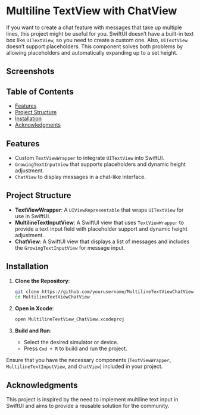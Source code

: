 # Multiline TextView with ChatView

If you want to create a chat feature with messages that take up multiple lines, this project might be useful for you. 
SwiftUI doesn’t have a built-in text box like `UITextView`, so you need to create a custom one. 
Also, `UITextView` doesn’t support placeholders. This component solves both problems by allowing placeholders and 
automatically expanding up to a set height.

## Screenshots


## Table of Contents

- [Features](#features)
- [Project Structure](#project-structure)
- [Installation](#installation)
- [Acknowledgments](#acknowledgments)

## Features

- Custom `TextViewWrapper` to integrate `UITextView` into SwiftUI.
- `GrowingTextInputView` that supports placeholders and dynamic height adjustment.
- `ChatView` to display messages in a chat-like interface.

## Project Structure

- **TextViewWrapper**: A `UIViewRepresentable` that wraps `UITextView` for use in SwiftUI.
- **MultilineTextInputView**: A SwiftUI view that uses `TextViewWrapper` to provide a text input field with 
  placeholder support and dynamic height adjustment.
- **ChatView**: A SwiftUI view that displays a list of messages and includes the `GrowingTextInputView` for 
  message input.

## Installation

1. **Clone the Repository**:
   ```bash
   git clone https://github.com/yourusername/MultilineTextViewChatView.git
   cd MultilineTextViewChatView
   ```

2. **Open in Xcode**:
   ```bash
   open MultilineTextView_ChatView.xcodeproj
   ```

3. **Build and Run**:
   - Select the desired simulator or device.
   - Press `Cmd + R` to build and run the project.


Ensure that you have the necessary components (`TextViewWrapper`, `MultilineTextInputView`, and `ChatView`) included in your project.

## Acknowledgments

This project is inspired by the need to implement multiline text input in SwiftUI and aims to provide a reusable 
solution for the community.




